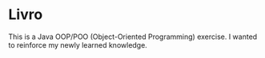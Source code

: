 #                                    Livro
This is a Java OOP/POO (Object-Oriented Programming) exercise. I wanted to reinforce my newly learned knowledge.
